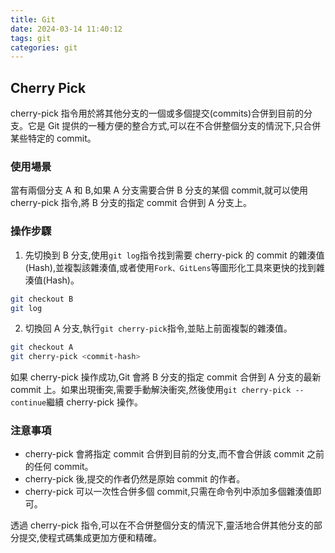 ```yaml
---
title: Git
date: 2024-03-14 11:40:12
tags: git
categories: git
---
```


## Cherry Pick

cherry-pick 指令用於將其他分支的一個或多個提交(commits)合併到目前的分支。它是 Git 提供的一種方便的整合方式,可以在不合併整個分支的情況下,只合併某些特定的 commit。

<!-- more -->

### 使用場景

當有兩個分支 A 和 B,如果 A 分支需要合併 B 分支的某個 commit,就可以使用 cherry-pick 指令,將 B 分支的指定 commit 合併到 A 分支上。

### 操作步驟

1. 先切換到 B 分支,使用`git log`指令找到需要 cherry-pick 的 commit 的雜湊值(Hash),並複製該雜湊值,或者使用`Fork、GitLens`等圖形化工具來更快的找到雜湊值(Hash)。

```bash
git checkout B
git log
```

2. 切換回 A 分支,執行`git cherry-pick`指令,並貼上前面複製的雜湊值。

```bash
git checkout A
git cherry-pick <commit-hash>
```

如果 cherry-pick 操作成功,Git 會將 B 分支的指定 commit 合併到 A 分支的最新 commit 上。如果出現衝突,需要手動解決衝突,然後使用`git cherry-pick --continue`繼續 cherry-pick 操作。

### 注意事項

- cherry-pick 會將指定 commit 合併到目前的分支,而不會合併該 commit 之前的任何 commit。
- cherry-pick 後,提交的作者仍然是原始 commit 的作者。
- cherry-pick 可以一次性合併多個 commit,只需在命令列中添加多個雜湊值即可。

透過 cherry-pick 指令,可以在不合併整個分支的情況下,靈活地合併其他分支的部分提交,使程式碼集成更加方便和精確。
